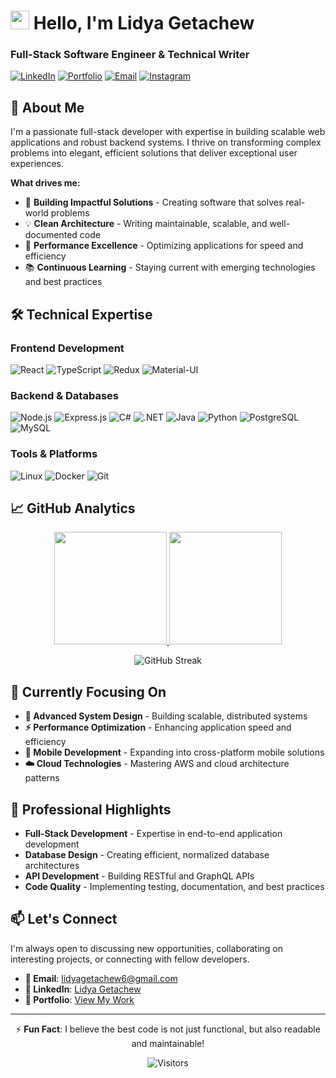 # <img src="https://media.giphy.com/media/hvRJCLFzcasrR4ia7z/giphy.gif" width="30"> Hello, I'm Lidya Getachew

### Full-Stack Software Engineer & Technical Writer

[![LinkedIn](https://img.shields.io/badge/-LinkedIn-0e76a8?style=for-the-badge&logo=Linkedin&logoColor=white)](https://linkedin.com/in/lidya-getachew-b82a78223)
[![Portfolio](https://img.shields.io/badge/-Portfolio-8B5CF6?style=for-the-badge&logo=google-chrome&logoColor=white)](https://lidya-getachew.vercel.app/)
[![Email](https://img.shields.io/badge/-Email-D14836?style=for-the-badge&logo=gmail&logoColor=white)](mailto:lidyagetachew6@gmail.com)
[![Instagram](https://img.shields.io/badge/-Instagram-E4405F?style=for-the-badge&logo=instagram&logoColor=white)](https://instagram.com/getachewlidya4/)

## 🚀 About Me

I'm a passionate full-stack developer with expertise in building scalable web applications and robust backend systems. I thrive on transforming complex problems into elegant, efficient solutions that deliver exceptional user experiences.

**What drives me:**
- 🔭 **Building Impactful Solutions** - Creating software that solves real-world problems
- 💡 **Clean Architecture** - Writing maintainable, scalable, and well-documented code
- 🚀 **Performance Excellence** - Optimizing applications for speed and efficiency
- 📚 **Continuous Learning** - Staying current with emerging technologies and best practices

## 🛠 Technical Expertise

### **Frontend Development**
![React](https://img.shields.io/badge/-React-61DAFB?style=flat-square&logo=react&logoColor=black)
![TypeScript](https://img.shields.io/badge/-TypeScript-3178C6?style=flat-square&logo=typescript&logoColor=white)
![Redux](https://img.shields.io/badge/-Redux-764ABC?style=flat-square&logo=redux&logoColor=white)
![Material-UI](https://img.shields.io/badge/-Material_UI-0081CB?style=flat-square&logo=mui&logoColor=white)

### **Backend & Databases**
![Node.js](https://img.shields.io/badge/-Node.js-339933?style=flat-square&logo=node.js&logoColor=white)
![Express.js](https://img.shields.io/badge/-Express.js-000000?style=flat-square&logo=express&logoColor=white)
![C#](https://img.shields.io/badge/-C%23-239120?style=flat-square&logo=c-sharp&logoColor=white)
![.NET](https://img.shields.io/badge/-.NET-512BD4?style=flat-square&logo=dotnet&logoColor=white)
![Java](https://img.shields.io/badge/-Java-007396?style=flat-square&logo=java&logoColor=white)
![Python](https://img.shields.io/badge/-Python-3776AB?style=flat-square&logo=python&logoColor=white)
![PostgreSQL](https://img.shields.io/badge/-PostgreSQL-336791?style=flat-square&logo=postgresql&logoColor=white)
![MySQL](https://img.shields.io/badge/-MySQL-4479A1?style=flat-square&logo=mysql&logoColor=white)

### **Tools & Platforms**
![Linux](https://img.shields.io/badge/-Linux-FCC624?style=flat-square&logo=linux&logoColor=black)
![Docker](https://img.shields.io/badge/-Docker-2496ED?style=flat-square&logo=docker&logoColor=white)
![Git](https://img.shields.io/badge/-Git-F05032?style=flat-square&logo=git&logoColor=white)

## 📈 GitHub Analytics

<div align="center">
  
  <a href="https://github.com/LidyaGetachew">
    <img height="180em" src="https://github-readme-stats.vercel.app/api?username=LidyaGetachew&show_icons=true&theme=radical&hide_border=true&include_all_commits=true&count_private=true&hide_title=false" />
    <img height="180em" src="https://github-readme-stats.vercel.app/api/top-langs/?username=LidyaGetachew&theme=radical&hide_border=true&layout=compact&langs_count=8&hide_title=false" />
  </a>
  
  ![GitHub Streak](https://streak-stats.demolab.com/?user=LidyaGetachew&theme=radical&hide_border=true)
  
</div>

## 🎯 Currently Focusing On

- **🔬 Advanced System Design** - Building scalable, distributed systems
- **⚡ Performance Optimization** - Enhancing application speed and efficiency
- **📱 Mobile Development** - Expanding into cross-platform mobile solutions
- **☁️ Cloud Technologies** - Mastering AWS and cloud architecture patterns

## 💼 Professional Highlights

- **Full-Stack Development** - Expertise in end-to-end application development
- **Database Design** - Creating efficient, normalized database architectures
- **API Development** - Building RESTful and GraphQL APIs
- **Code Quality** - Implementing testing, documentation, and best practices

## 📫 Let's Connect

I'm always open to discussing new opportunities, collaborating on interesting projects, or connecting with fellow developers.

- **📧 Email**: [lidyagetachew6@gmail.com](mailto:lidyagetachew6@gmail.com)
- **💼 LinkedIn**: [Lidya Getachew](https://linkedin.com/in/lidya-getachew-b82a78223)
- **📝 Portfolio**: [View My Work](https://lidya-getachew.vercel.app/)

---

<div align="center">
  
  ⚡ **Fun Fact**: I believe the best code is not just functional, but also readable and maintainable!
  
  ![Visitors](https://visitor-badge.glitch.me/badge?page_id=LidyaGetachew.LidyaGetachew)
  
</div>

